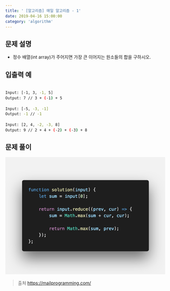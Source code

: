 ```yaml
---
title: ' [알고리즘] 매일 알고리즘 - 1'
date: 2019-04-16 15:00:00
category: 'algorithm'
---
```


문제 설명
-------

- 정수 배열(int array)가 주어지면 가장 큰 이어지는 원소들의 합을 구하시오.

입출력 예
-------
```sh

Input: [-1, 3, -1, 5]
Output: 7 // 3 + (-1) + 5

Input: [-5, -3, -1]
Output: -1 // -1

Input: [2, 4, -2, -3, 8]
Output: 9 // 2 + 4 + (-2) + (-3) + 8

```

문제 풀이
-------

![](../../../assets/everyday/everyday.1.solution.png)

> 출처  https://mailprogramming.com/

